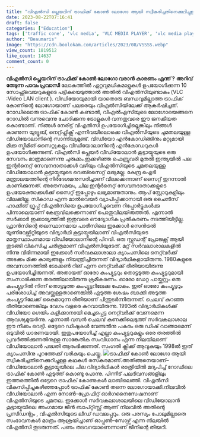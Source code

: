 ```yaml
---
title: "വിഎൽസി പ്ലെയറിന് ട്രാഫിക്ക് കോൺ ലോഗോ ആയി സ്വീകരിച്ചതിനെക്കുറിച്ചുള്ള കഥകൾ രസകരമാണ്"
date: 2023-08-22T07:16:41
draft: false
categories: ["Education"]
tags: ['traffic cone', 'vlc media', 'VLC MEDIA PLAYER', 'vlc media player logo']
author: "Beaumaris"
image: "https://cdn.boolokam.com/articles/2023/08/VSSSS.webp"
view_count: 1819512
like_count: 14637
comment_count: 0
---
```


**വിഎൽസി പ്ലെയറിന് ട്രാഫിക്ക് കോൺ ലോഗോ വരാൻ കാരണം എന്ത് ?** **അറിവ് തേടുന്ന പാവം പ്രവാസി** ലോകത്തിൽ ഏറ്റവുമധികമാളുകൾ ഉപയോഗിക്കുന്ന 10 സോഫ്റ്റ്‍വെയറുകളുടെ പട്ടികയെടുത്താൽ അതിൽ വിഎൽസിയുണ്ടാകും (VLC :Video LAN client ). വിഡിയോയുമായി യാതൊരു ബന്ധവുമില്ലാത്ത ട്രാഫിക് കോണിന്റെ ലോഗോയാണ് പലരെയും വിഎൽസിയിലേക്ക് ആകർഷിച്ചത്. റോഡിലൊരു ട്രാഫിക് കോൺ കണ്ടാൽ, വിഎൽഎസിയുടെ ലോഗോയെങ്ങനെ റോഡിൽ വന്നുവെന്നു ചോദിക്കുന്ന ട്രോളുകൾ വന്നതുവരെ ഈ ജനകീയത കൊണ്ടാണ്. നിങ്ങൾ നേരിട്ട് വിഎൽസി ഉപയോഗിച്ചില്ലെങ്കിലും നിങ്ങൾ കാണുന്ന യൂട്യൂബ്, നെറ്റ്ഫ്ലിക്സ് എന്നിവയിലൊക്കെ വിഎൽസിയുടെ ചുമതലയുള്ള വിഡിയോലാനിന്റെ സാന്നിധ്യമുണ്ട്. വിഡിയോ എൻകോഡിങ്ങിനും മറ്റുമായി മിക്ക സ്ട്രീമിങ് സൈറ്റുകളും വിഡിയോലാനിന്റെ എൻകോഡറുകൾ ഉപയോഗിക്കുന്നുണ്ട്. വിഎൽസി പ്ലെയർ വീഡിയോലാൻ കൂട്ടായ്മയുടെ ഒരു സേവനം മാത്രമാണെന്നു ചുരുക്കം.ഇക്കഴിഞ്ഞ ഫെബ്രുവരി മുതൽ ഇന്ത്യയിൽ പല ഇന്റർനെറ്റ് സേവനദാതാക്കൾ വഴിയും വിഎൽസിയുടെ ചുമതലയുള്ള വിഡിയോലാൻ കൂട്ടായ്മയുടെ വെബ്സൈറ്റ് ലഭ്യമല്ല. കേന്ദ്ര ഐടി മന്ത്രാലയത്തിന്റെ നിർദേശമനുസരിച്ചാണ് വിലക്കെന്നാണ് സൈറ്റ് തുറന്നാൽ കാണിക്കുന്നത്. അതേസമയം, ചില ഇന്റർനെറ്റ് സേവനദാതാക്കളുടെ ഉപയോക്താക്കൾക്ക് സൈറ്റ് ഇപ്പോഴും ലഭ്യമാണുതാനും. ആപ് സ്റ്റോറുകളിലും വിലക്കില്ല. സികാഡ എന്ന മാൽവെയർ വ്യാപിപ്പിക്കാനായി ഒരു ചൈനീസ് ഹാക്കിങ് ഗ്രൂപ്പ് വിഎൽസിയെ ഉപയോഗിച്ചുവെന്ന റിപ്പോർട്ടുകൾക്കു പിന്നാലെയാണ് കേന്ദ്രവിലക്കെന്നാണ് പൊതുവിലയിരുത്തൽ. എന്നാൽ സർക്കാർ ഇക്കാര്യത്തിൽ ഇതുവരെ ഔദ്യോഗിക പ്രതികരണം നടത്തിയിട്ടില്ല. ഫ്രാൻസിന്റെ തലസ്ഥാനമായ പാരീസിലെ ഇക്കോൾ സെൻട്രൽ യൂണിവേഴ്സിറ്റിയുടെ വിദ്യാർഥി കൂട്ടായ്മയിലാണ് വിഎൽസിയുടെ മാതൃസ്ഥാപനമായ വി‍ഡിയോലാനിന്റെ പിറവി. ഒരു സ്റ്റുഡന്റ് പ്രോജക്റ്റ് ആയി തുടങ്ങി വികസിച്ച ചരിത്രമാണ് വിഎൽസിയുടേത്. മറ്റ് സർവലാശാലകളിൽ നിന്നു വിഭിന്നമായി ഇക്കോൾ സർവകലാശാലാ ക്യാംപസിലെ നെറ്റ്‍വർക്ക് അടക്കം മിക്ക കാര്യങ്ങളും നിയന്ത്രിച്ചിരുന്നത് വിദ്യാർഥികളായിരുന്നു. 1980കളുടെ അവസാനത്തിൽ ടോക്കൺ റിങ് എന്ന നെറ്റ്‍വർക്ക് രീതിയായിരുന്നു ഉപയോഗിച്ചിരുന്നത്. അതായത് ഓരോ കംപ്യൂട്ടറും തൊട്ടടുത്ത കംപ്യൂട്ടറുമായി സംസാരിക്കുന്ന തരത്തിലായിരുന്നു ക്രമീകരണം. ഓരോ ഡേറ്റ പായ്ക്കറ്റും ഒരു കംപ്യൂട്ടറിൽ നിന്ന് തൊട്ടടുത്ത കംപ്യൂട്ടറിലേക്കു പോകും. ഇത് ഓരോ കംപ്യൂട്ടറും പരിശോധിച്ച് അവയ്ക്കുള്ളതാണെങ്കിൽ എടുത്ത ശേഷം ബാക്കി അടുത്ത കംപ്യൂട്ടറിലേക്ക് കൈമാറുന്ന രീതിയാണ് പിന്തുടർന്നിരുന്നത്. ചെലവ് കുറഞ്ഞ രീതിയാണെങ്കിലും വേഗം വളരെ കുറവായിരുന്നു. 1993ൽ വിദ്യാർഥികൾക്ക് വിഡിയോ ഗെയിം കളിക്കാനായി മെച്ചപ്പെട്ട നെറ്റ്‍വർക്ക് വേണമെന്ന ആവശ്യമുയർന്നു. എന്നാൽ വമ്പൻ ചെലവ് കണക്കിലെടുത്ത് സർവകലാശാല ഈ നീക്കം വെട്ടി. ഒട്ടേറെ ഡിഷുകൾ വേണ്ടതിനു പകരം ഒരു ഡിഷ് വാങ്ങാമെന്ന് ഒടുവിൽ ധാരണയായി. ഇതുപയോഗിച്ച് എല്ലാ കംപ്യൂട്ടറുകളും ഒരേ തരത്തിൽ പ്രവർത്തിക്കുന്നതിനുള്ള സാങ്കേതിക സംവിധാനം എന്ന നിലയിലാണ് വിഡിയോലാൻ പദ്ധതി ആരംഭിക്കുന്നത്. സംഗതി ക്ലിക്ക് ആവുകയും 1998ൽ ഇത് ക്യാംപസിനു പുറത്തേക്ക് വരികയും ചെയ്തു. ![](https://cdn.boolokam.com/articles/2023/08/FWERTT.jpg)ട്രാഫിക്ക് കോൺ ലോഗോ ആയി സ്വീകരിച്ചതിനെക്കുറിച്ചുള്ള കഥകൾ രസകരമാണ്.അതിങ്ങനെയാണ്–വിഡിയോലാൻ കൂട്ടായ്മയിലെ ചില വിദ്യാർഥികൾ രാത്രിയിൽ മദ്യപിച്ച് റോഡിലെ ട്രാഫിക് കോൺ എടുത്ത് കൊണ്ടു പോന്നു. പിന്നീട് പലദിവസങ്ങളിലും ഇത്തരത്തിൽ ഒട്ടേറെ ട്രാഫിക് കോണുകൾ ലാബിലെത്തി. വിഎൽസി വികസിപ്പിച്ചുകഴിഞ്ഞപ്പോൾ ട്രാഫിക് കോൺ തന്നെ ലോഗോയാക്കി.നിലവിൽ വീഡിയോലാൻ എന്ന നോൺ–പ്രോഫിറ്റ് ഓർഗനൈസേഷനാണ് വിഎൽസിയുടെ ചുമതല. ഇക്കോൾ സർവകലാശാലയിലെ വിഡിയോലാൻ കൂട്ടായ്മയിലെ അംഗമായ ജീൻ ബാപ്റ്റിസ്റ്റ് ആണ് നിലവിൽ അതിന്റെ പ്രസിഡന്റും , വിഎൽസിയുടെ ലീഡ് ഡവലപ്പറും. ഒരു പരസ്യം പോലുമില്ലാതെ സംഭാവനകൾ മാത്രം ആശ്രയിച്ചാണ് ഓപ്പൺ–സോഴ്സ് എന്ന നിലയിൽ വിഎൽസി തുടരുന്നത്. പണം തടവറയാണെന്നാണ് ജീനിന്റെ തിയറി.
